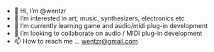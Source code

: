 - 👋 Hi, I’m @wentzr
- 👀 I’m interested in art, music, synthesizers, electronics etc
- 🌱 I’m currently learning game and audio/midi plug-in development
- 💞️ I’m looking to collaborate on audio / MIDI plug-in development
- 📫 How to reach me ... wentzr@gmail.com

<!---
wentzr/wentzr is a ✨ special ✨ repository because its `README.md` (this file) appears on your GitHub profile.
You can click the Preview link to take a look at your changes.
--->
